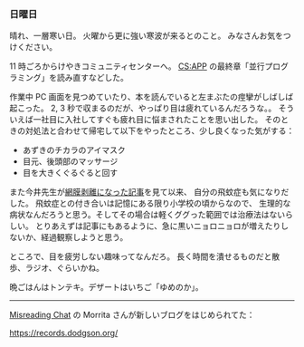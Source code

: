 ### 日曜日

晴れ、一層寒い日。
火曜から更に強い寒波が来るとのこと。
みなさんお気をつけください。

11 時ごろからけやきコミュニティセンターへ。
[CS:APP](https://csapp.cs.cmu.edu/) の最終章「並行プログラミング」を読み直すなどした。

作業中 PC 画面を見つめていたり、本を読んでいると左まぶたの痙攣がしばしば起こった。
2, 3 秒で収まるのだが、やっぱり目は疲れているんだろうな。。
そういえば一社目に入社してすぐも疲れ目に悩まされたことを思い出した。
そのときの対処法と合わせて帰宅して以下をやったところ、少し良くなった気がする：

- あずきのチカラのアイマスク
- 目元、後頭部のマッサージ
- 目を大きくぐるぐると回す

また今井先生が[網膜剥離になった記事](https://ameblo.jp/imai-hiroshi/entry-12781017474.html)を見て以来、
自分の飛蚊症も気になりだした。
飛蚊症との付き合いは記憶にある限り小学校の頃からなので、
生理的な病状なんだろうと思う。そしてその場合は軽くググった範囲では治療法はないらしい。
とりあえずは記事にもあるように、急に黒いニョロニョロが増えたりしないか、経過観察しようと思う。

ところで、目を疲労しない趣味ってなんだろ。
長く時間を潰せるものだと散歩、ラジオ、ぐらいかね。

晩ごはんはトンテキ。デザートはいちご「ゆめのか」。

---

[Misreading Chat](https://misreading.chat/) の Morrita さんが新しいブログをはじめられてた：

https://records.dodgson.org/